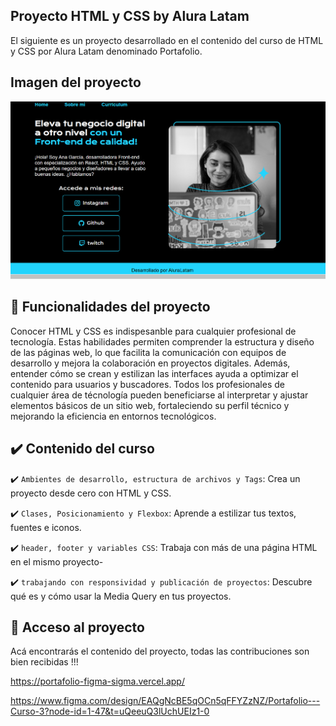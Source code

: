 
## Proyecto HTML y CSS by Alura Latam

El siguiente es un proyecto desarrollado en el contenido del curso de HTML y CSS por Alura Latam denominado Portafolio. 

## Imagen del proyecto

![Descripción de la imagen](portada_portafolio.png)

## 🔨 Funcionalidades del proyecto

Conocer HTML y CSS es indispesanble para cualquier profesional de tecnología. Estas habilidades permiten comprender la estructura y diseño de las páginas web, lo que facilita la comunicación con equipos de desarrollo y mejora la colaboración en proyectos digitales. Además, entender cómo se crean y estilizan las interfaces ayuda a optimizar el contenido para usuarios y buscadores. Todos los profesionales de cualquier área de técnología pueden beneficiarse al interpretar y ajustar elementos básicos de un sitio web, fortaleciendo su perfil técnico y mejorando la eficiencia en entornos tecnológicos.

## ✔️ Contenido del curso

✔️ `Ambientes de desarrollo, estructura de archivos y Tags`: Crea un proyecto desde cero con HTML y CSS.

✔️ `Clases, Posicionamiento y Flexbox`: Aprende a estilizar tus textos, fuentes e iconos.

✔️ `header, footer y variables CSS`: Trabaja con más de una página HTML en el mismo proyecto-

✔️ `trabajando con responsividad y publicación de proyectos`: Descubre qué es y cómo usar la Media Query en tus proyectos.


## 📁 Acceso al proyecto

Acá encontrarás el contenido del proyecto, todas las contribuciones son bien recibidas !!!

https://portafolio-figma-sigma.vercel.app/

https://www.figma.com/design/EAQgNcBE5qOCn5qFFYZzNZ/Portafolio---Curso-3?node-id=1-47&t=uQeeuQ3lUchUEIz1-0
